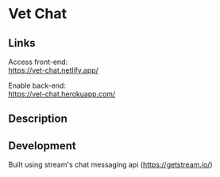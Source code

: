 # **Vet Chat**

## Links
Access front-end:\
https://vet-chat.netlify.app/

Enable back-end:\
https://vet-chat.herokuapp.com/

## Description

## Development
Built using stream's chat messaging api (https://getstream.io/)
